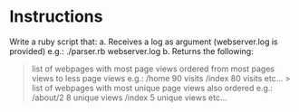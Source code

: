 # Instructions

Write a ruby script that:
a. Receives a log as argument (webserver.log is provided) e.g.: ./parser.rb webserver.log
b. Returns the following:

> list of webpages with most page views ordered from most pages views to less page views e.g.:
> /home 90 visits /index 80 visits etc... > list of webpages with most unique page views also ordered
> e.g.:
> /about/2 8 unique views /index 5 unique views etc...
